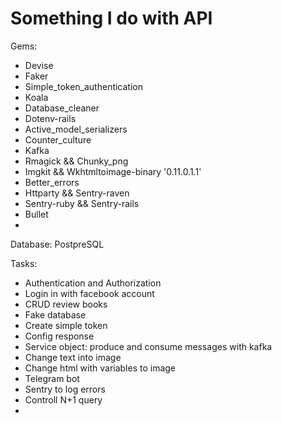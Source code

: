 # Something I do with API

Gems:

* Devise
* Faker
* Simple_token_authentication
* Koala
* Database_cleaner
* Dotenv-rails
* Active_model_serializers
* Counter_culture
* Kafka
* Rmagick && Chunky_png
* Imgkit && Wkhtmltoimage-binary '0.11.0.1.1'
* Better_errors
* Httparty && Sentry-raven
* Sentry-ruby && Sentry-rails
* Bullet
* 

Database: PostpreSQL

Tasks:

* Authentication and Authorization 
* Login in with facebook account
* CRUD review books
* Fake database 
* Create simple token
* Config response
* Service object: produce and consume messages with kafka
* Change text into image
* Change html with variables to image
* Telegram bot
* Sentry to log errors
* Controll N+1 query
* 
